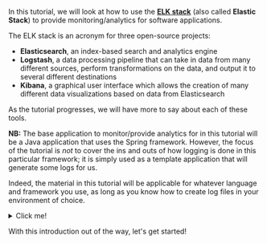 In this tutorial, we will look at how to use the [**ELK stack**](https://www.elastic.co/what-is/elk-stack) (also called **Elastic Stack**) to provide monitoring/analytics for software applications.

<!-- Kanske inte bör säga att den också kallas Elastic stack. Förvisso stämmer det, men egentligen bör man ju kalla ELK för ELK och Elastic stack är snarare ELKB eller så. -->

The ELK stack is an acronym for three open-source projects:
* **Elasticsearch**, an index-based search and analytics engine
* **Logstash**, a data processing pipeline that can take in data from many different sources, perform transformations on the data, and output it to several different destinations
* **Kibana**, a graphical user interface which allows the creation of many different data visualizations based on data from Elasticsearch

As the tutorial progresses, we will have more to say about each of these tools.

**NB:** The base application to monitor/provide analytics for in this tutorial will be a Java application that uses the Spring framework. However, the focus of the tutorial is *not* to cover the ins and outs of how logging is done in this particular framework; it is simply used as a template application that will generate some logs for us.

Indeed, the material in this tutorial will be applicable for whatever language and framework you use, as long as you know how to create log files in your environment of choice.

<details>
<summary>Click me!</summary>

<div style="display: block;
  margin-left: 10px;
  margin-right: 10px;
  background-color: aliceblue;
  padding: 1em;">
Throughout the tutorial, you will find expandable boxes like this one that contains extra information for the curious reader. They will also often include reference links to sites where you can learn even more about the content presented in this tutorial.

</div>

</details>

With this introduction out of the way, let's get started!
